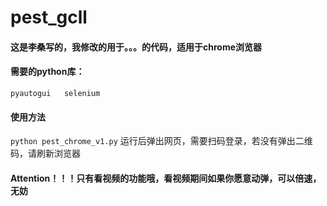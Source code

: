 # pest_gcll


#### 这是李桑写的，我修改的用于。。。的代码，适用于chrome浏览器

#### 需要的python库：
``pyautogui  
selenium``

#### 使用方法
``python pest_chrome_v1.py``
运行后弹出网页，需要扫码登录，若没有弹出二维码，请刷新浏览器

#### Attention！！！只有看视频的功能哦，看视频期间如果你愿意动弹，可以倍速，无妨
